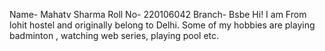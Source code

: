 Name- Mahatv Sharma
Roll No- 220106042
Branch- Bsbe
Hi! I am From lohit hostel and originally belong to Delhi. Some of my hobbies
are playing badminton , watching web series, playing pool etc.  
